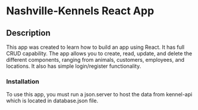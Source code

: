 # Nashville-Kennels React App

## Description

This app was created to learn how to build an app using React. It has full CRUD capability.
The app allows you to create, read, update, and delete the different components, ranging from animals, customers, employees, and locations.
It also has simple login/register functionality.

### Installation

To use this app, you must run a json.server to host the data from kennel-api which is located in database.json file.
